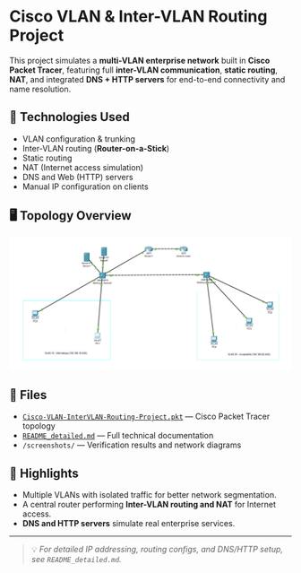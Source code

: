# Cisco VLAN & Inter-VLAN Routing Project

This project simulates a **multi-VLAN enterprise network** built in **Cisco Packet Tracer**, featuring full **inter-VLAN communication**, **static routing**, **NAT**, and integrated **DNS + HTTP servers** for end-to-end connectivity and name resolution.

## 🔧 Technologies Used
- VLAN configuration & trunking  
- Inter-VLAN routing (**Router-on-a-Stick**)  
- Static routing  
- NAT (Internet access simulation)  
- DNS and Web (HTTP) servers  
- Manual IP configuration on clients  

## 🖥️ Topology Overview
![Network Topology](screenshots/topology_overview.png)

## 📁 Files
- [`Cisco-VLAN-InterVLAN-Routing-Project.pkt`](Cisco-VLAN-InterVLAN-Routing-Project.pkt) — Cisco Packet Tracer topology  
- [`README_detailed.md`](README_detailed.md) — Full technical documentation  
- `/screenshots/` — Verification results and network diagrams  

## 🧠 Highlights
- Multiple VLANs with isolated traffic for better network segmentation.  
- A central router performing **Inter-VLAN routing and NAT** for Internet access.  
- **DNS and HTTP servers** simulate real enterprise services.  

---

> 💡 *For detailed IP addressing, routing configs, and DNS/HTTP setup, see `README_detailed.md`.*

